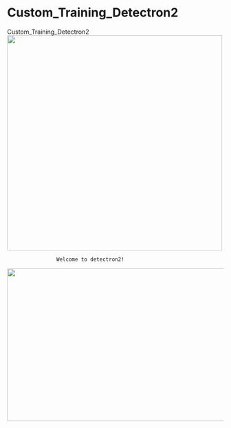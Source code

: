 # Custom_Training_Detectron2
Custom_Training_Detectron2
<img src="https://dl.fbaipublicfiles.com/detectron2/Detectron2-Logo-Horz.png" width="500">

                    Welcome to detectron2!
<img src="https://blog.roboflow.com/content/images/2020/08/train_detectron2.jpg" id="img" style="width: 583px; height: 355px;">
